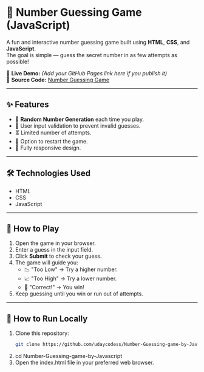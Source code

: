 # 🎯 Number Guessing Game (JavaScript)

A fun and interactive number guessing game built using **HTML**, **CSS**, and **JavaScript**.  
The goal is simple — guess the secret number in as few attempts as possible!

🔗 **Live Demo:** *(Add your GitHub Pages link here if you publish it)*  
📂 **Source Code:** [Number Guessing Game](https://github.com/udaycodess/Number-Guessing-game-by-Javascript/tree/ea816516cc0052e3624826b60b9366b2de022362)

---

## ✨ Features
- 🎲 **Random Number Generation** each time you play.
- 🔢 User input validation to prevent invalid guesses.
- ⏳ Limited number of attempts.
- 🔄 Option to restart the game.
- 📱 Fully responsive design.

---

## 🛠️ Technologies Used
- HTML
- CSS
- JavaScript

---

## 🚀 How to Play
1. Open the game in your browser.
2. Enter a guess in the input field.
3. Click **Submit** to check your guess.
4. The game will guide you:
   - 📉 "Too Low" → Try a higher number.
   - 📈 "Too High" → Try a lower number.
   - 🎉 "Correct!" → You win!
5. Keep guessing until you win or run out of attempts.

---

## 📂 How to Run Locally
1. Clone this repository:
   ```bash
   git clone https://github.com/udaycodess/Number-Guessing-game-by-Javascript.git
2. cd Number-Guessing-game-by-Javascript
3. Open the index.html file in your preferred web browser.

